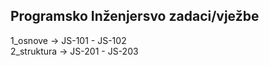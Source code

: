 ## Programsko Inženjersvo zadaci/vježbe

1_osnove -> JS-101 - JS-102  
2_struktura -> JS-201 - JS-203

